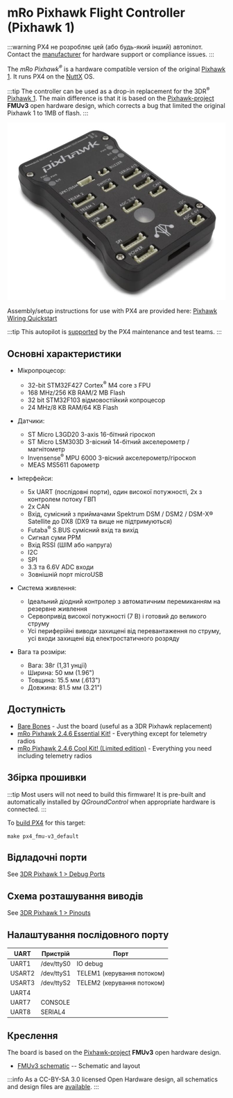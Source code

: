 # mRo Pixhawk Flight Controller (Pixhawk 1)

:::warning
PX4 не розробляє цей (або будь-який інший) автопілот.
Contact the [manufacturer](https://store.mrobotics.io/) for hardware support or compliance issues.
:::

The _mRo Pixhawk<sup>&reg;</sup>_ is a hardware compatible version of the original [Pixhawk 1](../flight_controller/pixhawk.md). It runs PX4 on the [NuttX](https://nuttx.apache.org/) OS.

:::tip
The controller can be used as a drop-in replacement for the 3DR<sup>&reg;</sup> [Pixhawk 1](../flight_controller/pixhawk.md).
The main difference is that it is based on the [Pixhawk-project](https://pixhawk.org/) **FMUv3** open hardware design, which corrects a bug that limited the original Pixhawk 1 to 1MB of flash.
:::

![mRo Pixhawk Image](../../assets/flight_controller/mro/mro_pixhawk.jpg)

Assembly/setup instructions for use with PX4 are provided here: [Pixhawk Wiring Quickstart](../assembly/quick_start_pixhawk.md)

:::tip
This autopilot is [supported](../flight_controller/autopilot_pixhawk_standard.md) by the PX4 maintenance and test teams.
:::

## Основні характеристики

- Мікропроцесор:
  - 32-bit STM32F427 Cortex<sup>&reg;</sup> M4 core з FPU
  - 168 MHz/256 KB RAM/2 MB Flash
  - 32 bit STM32F103 відмовостійкий копроцесор
  - 24 MHz/8 KB RAM/64 KB Flash

- Датчики:
  - ST Micro L3GD20 3-axis 16-бітний гіроскоп
  - ST Micro LSM303D 3-вісний 14-бітний акселерометр / магнітометр
  - Invensense<sup>&reg;</sup> MPU 6000 3-вісний акселерометр/гіроскоп
  - MEAS MS5611 барометр

- Інтерфейси:
  - 5x UART (послідовні порти), один високої потужності, 2x з контролем потоку ГВП
  - 2x CAN
  - Вхід, сумісний з приймачами Spektrum DSM / DSM2 / DSM-X® Satellite до DX8 (DX9 та вище не підтримуються)
  - Futaba<sup>&reg;</sup> S.BUS сумісний вхід та вихід
  - Сигнал суми PPM
  - Вхід RSSI (ШІМ або напруга)
  - I2C
  - SPI
  - 3.3 та 6.6V ADC входи
  - Зовнішній порт microUSB

- Система живлення:

  - Ідеальний діодний контролер з автоматичним перемиканням на резервне живлення
  - Сервопривід високої потужності (7 В) і готовий до великого струму
  - Усі периферійні виводи захищені від перевантаження по струму, усі входи захищені від електростатичного розряду

- Вага та розміри:
  - Вага: 38г (1,31 унції)
  - Ширина: 50 мм (1.96")
  - Товщина: 15.5 мм (.613")
  - Довжина: 81.5 мм (3.21")

## Доступність

- [Bare Bones](https://store.mrobotics.io/Genuine-PixHawk-1-Barebones-p/mro-pixhawk1-bb-mr.htm) - Just the board (useful as a 3DR Pixhawk replacement)
- [mRo Pixhawk 2.4.6 Essential Kit!](https://store.mrobotics.io/Genuine-PixHawk-Flight-Controller-p/mro-pixhawk1-minkit-mr.htm) - Everything except for telemetry radios
- [mRo Pixhawk 2.4.6 Cool Kit! (Limited edition)](https://store.mrobotics.io/product-p/mro-pixhawk1-fullkit-mr.htm) - Everything you need including telemetry radios

## Збірка прошивки

:::tip
Most users will not need to build this firmware!
It is pre-built and automatically installed by _QGroundControl_ when appropriate hardware is connected.
:::

To [build PX4](../dev_setup/building_px4.md) for this target:

```
make px4_fmu-v3_default
```

## Відладочні порти

See [3DR Pixhawk 1 > Debug Ports](../flight_controller/pixhawk.md#debug-ports)

## Схема розташування виводів

See [3DR Pixhawk 1 > Pinouts](../flight_controller/pixhawk.md#pinouts)

## Налаштування послідовного порту

| UART   | Пристрій   | Порт                                          |
| ------ | ---------- | --------------------------------------------- |
| UART1  | /dev/ttyS0 | IO debug                                      |
| USART2 | /dev/ttyS1 | TELEM1 (керування потоком) |
| USART3 | /dev/ttyS2 | TELEM2 (керування потоком) |
| UART4  |            |                                               |
| UART7  | CONSOLE    |                                               |
| UART8  | SERIAL4    |                                               |

<!-- Note: Got ports using https://github.com/PX4/PX4-user_guide/pull/672#issuecomment-598198434 -->

## Креслення

The board is based on the [Pixhawk-project](https://pixhawk.org/) **FMUv3** open hardware design.

- [FMUv3 schematic](https://github.com/PX4/Hardware/raw/master/FMUv3_REV_D/Schematic%20Print/Schematic%20Prints.PDF) -- Schematic and layout

:::info
As a CC-BY-SA 3.0 licensed Open Hardware design, all schematics and design files are [available](https://github.com/PX4/Hardware).
:::
